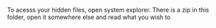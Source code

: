 To acesss your hidden files, open system explorer. There is a zip in this folder, open it somewhere else and read what you wish to